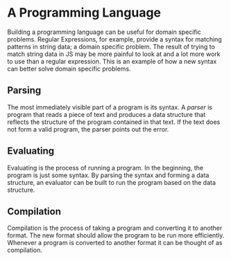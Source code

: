 # A Programming Language

Building a programming language can be useful for domain specific problems. Regular Expressions, for example, provide a syntax for matching patterns in string data; a domain specific problem. The result of trying to match string data in JS may be more painful to look at and a lot more work to use than a regular expression. This is an example of how a new syntax can better solve domain specific problems.

## Parsing

The most immediately visible part of a program is its syntax. A *parser* is program that reads a piece of text and produces a data structure that reflects the structure of the program contained in that text. If the text does not form a valid program, the parser points out the error.

## Evaluating

Evaluating is the process of running a program. In the beginning, the program is just some syntax. By parsing the syntax and forming a data structure, an evaluator can be built to run the program based on the data structure.

## Compilation

Compilation is the process of taking a program and converting it to another format. The new format should allow the program to be run more efficiently. Whenever a program is converted to another format it can be thought of as compilation.

